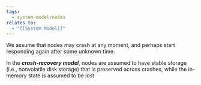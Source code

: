 ```yaml
---
tags:
  - system-model/nodes
relates to:
  - "[[System Model]]"
---
```

We assume that nodes may crash at any moment, and perhaps start responding again after some unknown time.

In the ***crash-recovery model***, nodes are assumed to have stable storage (i.e., nonvolatile disk storage) that is preserved across crashes, while the in-memory state is assumed to be lost